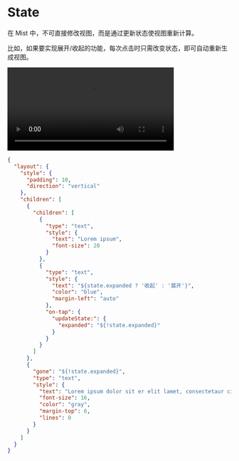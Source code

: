 # State

在 Mist 中，不可直接修改视图，而是通过更新状态使视图重新计算。

比如，如果要实现展开/收起的功能，每次点击时只需改变状态，即可自动重新生成视图。

<video width="374px" autoplay loop>
  <source src="state_1.mp4" type="video/mp4">
Your browser does not support the video tag.
</video>

```json
{
  "layout": {
    "style": {
      "padding": 10,
      "direction": "vertical"
    },
    "children": [
      {
        "children": [
          {
            "type": "text",
            "style": {
              "text": "Lorem ipsum",
              "font-size": 20
            }
          },
          {
            "type": "text",
            "style": {
              "text": "${state.expanded ? '收起' : '展开'}",
              "color": "blue",
              "margin-left": "auto"
            },
            "on-tap": {
              "updateState:": {
                "expanded": "${!state.expanded}"
              }
            }
          }
        ]
      },
      {
        "gone": "${!state.expanded}",
        "type": "text",
        "style": {
          "text": "Lorem ipsum dolor sit er elit lamet, consectetaur cillium adipisicing pecu, sed do eiusmod tempor incididunt ut labore et dolore magna aliqua.",
          "font-size": 16,
          "color": "gray",
          "margin-top": 6,
          "lines": 0
        }
      }
    ]
  }
}
```